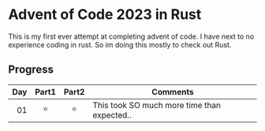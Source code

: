 # Advent of Code 2023 in Rust
This is my first ever attempt at completing advent of code. I have next to no
experience coding in rust. So im doing this mostly to check out Rust.

## Progress
| Day | Part1 | Part2 | Comments                                    |
|----:|:-----:|:-----:|---------------------------------------------|
|  01 |  ⭐   |  ⭐   | This took SO much more time than expected.. |
